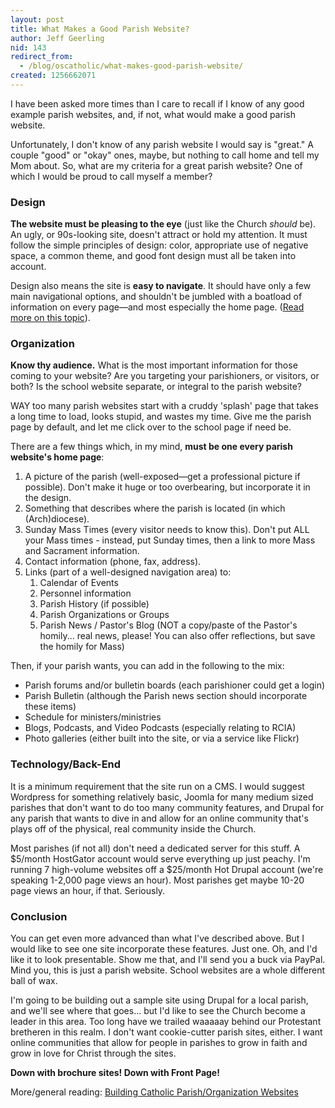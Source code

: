 ```yaml
---
layout: post
title: What Makes a Good Parish Website?
author: Jeff Geerling
nid: 143
redirect_from:
  - /blog/oscatholic/what-makes-good-parish-website/
created: 1256662071
---
```

<p>I have been asked more times than I care to recall if I know of any good example parish websites, and, if not, what would make a good parish website.</p>
<p>Unfortunately, I don&#39;t know of any parish website I would say is &quot;great.&quot; A couple &quot;good&quot; or &quot;okay&quot; ones, maybe, but nothing to call home and tell my Mom about. So, what are my criteria for a great parish website? One of which I would be proud to call myself a member?</p>
<h3>Design</h3>
<p><strong>The website must be pleasing to the eye</strong> (just like the Church <em>should</em> be). An ugly, or 90s-looking site, doesn&#39;t attract or hold my attention. It must follow the simple principles of design: color, appropriate use of negative space, a common theme, and good font design must all be taken into account.</p>
<p>Design also means the site is <strong>easy to navigate</strong>. It should have only a few main navigational options, and shouldn&#39;t be jumbled with a boatload of information on every page&mdash;and most especially the home page. (<a href="/blog/oscatholic/fear-apples-reducing-complexity">Read more on this topic</a>).</p>
<h3>Organization</h3>
<p><strong>Know thy audience.</strong> What is the most important information for those coming to your website? Are you targeting your parishioners, or visitors, or both? Is the school website separate, or integral to the parish website?</p>
<p>WAY too many parish websites start with a cruddy &#39;splash&#39; page that takes a long time to load, looks stupid, and wastes my time. Give me the parish page by default, and let me click over to the school page if need be.</p>
<p>There are a few things which, in my mind, <strong>must be one every parish website&#39;s home page</strong>:</p>
<!--break-->
<ol>
<li>A picture of the parish (well-exposed&mdash;get a professional picture if possible). Don&#39;t make it huge or too overbearing, but incorporate it in the design.</li>
<li>Something that describes where the parish is located (in which (Arch)diocese).</li>
<li>Sunday Mass Times (every visitor needs to know this). Don&#39;t put ALL your Mass times - instead, put Sunday times, then a link to more Mass and Sacrament information.</li>
<li>Contact information (phone, fax, address).</li>
<li>Links (part of a well-designed navigation area) to:
<ol>
<li>Calendar of Events</li>
<li>Personnel information</li>
<li>Parish History (if possible)</li>
<li>Parish Organizations or Groups</li>
<li>Parish News / Pastor&#39;s Blog (NOT a copy/paste of the Pastor&#39;s homily... real news, please! You can also offer reflections, but save the homily for Mass)</li>
</ol>
</li>
</ol>
<p>Then, if your parish wants, you can add in the following to the mix:</p>
<ul>
<li>Parish forums and/or bulletin boards (each parishioner could get a login)</li>
<li>Parish Bulletin (although the Parish news section should incorporate these items)</li>
<li>Schedule for ministers/ministries</li>
<li>Blogs, Podcasts, and Video Podcasts (especially relating to RCIA)</li>
<li>Photo galleries (either built into the site, or via a service like Flickr)</li>
</ul>
<h3>Technology/Back-End</h3>
<p>It is a minimum requirement that the site run on a CMS. I would suggest Wordpress for something relatively basic, Joomla for many medium sized parishes that don&#39;t want to do too many community features, and Drupal for any parish that wants to dive in and allow for an online community that&#39;s plays off of the physical, real community inside the Church.</p>
<p>Most parishes (if not all) don&#39;t need a dedicated server for this stuff. A $5/month HostGator account would serve everything up just peachy. I&#39;m running 7 high-volume websites off a $25/month Hot Drupal account (we&#39;re speaking 1-2,000 page views an hour). Most parishes get maybe 10-20 page views an hour, if that. Seriously.</p>
<h3>Conclusion</h3>
<p>You can get even more advanced than what I&#39;ve described above. But I would like to see one site incorporate these features. Just one. Oh, and I&#39;d like it to look presentable. Show me that, and I&#39;ll send you a buck via PayPal. Mind you, this is just a parish website. School websites are a whole different ball of wax.</p>
<p>I&#39;m going to be building out a sample site using Drupal for a local parish, and we&#39;ll see where that goes... but I&#39;d like to see the Church become a leader in this area. Too long have we trailed waaaaay behind our Protestant bretheren in this realm. I don&#39;t want cookie-cutter parish sites, either. I want online communities that allow for people in parishes to grow in faith and grow in love for Christ through the sites.</p>
<p><strong>Down with brochure sites! Down with Front Page!</strong></p>
<p>More/general reading: <a href="/blog/geerlingguy/building-catholic-parishorganizat">Building Catholic Parish/Organization Websites</a></p>
